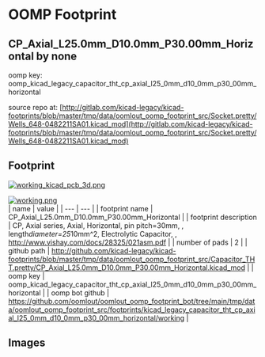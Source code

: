 # OOMP Footprint  
## CP_Axial_L25.0mm_D10.0mm_P30.00mm_Horizontal  by none  
  
oomp key: oomp_kicad_legacy_capacitor_tht_cp_axial_l25_0mm_d10_0mm_p30_00mm_horizontal  
  
source repo at: [http://gitlab.com/kicad-legacy/kicad-footprints/blob/master/tmp/data/oomlout_oomp_footprint_src/Socket.pretty/Wells_648-0482211SA01.kicad_mod](http://gitlab.com/kicad-legacy/kicad-footprints/blob/master/tmp/data/oomlout_oomp_footprint_src/Socket.pretty/Wells_648-0482211SA01.kicad_mod)  
## Footprint  
  
[![working_kicad_pcb_3d.png](working_kicad_pcb_3d_600.png)](working_kicad_pcb_3d.png)  
  
[![working.png](working_600.png)](working.png)  
| name | value | 
| --- | --- | 
| footprint name | CP_Axial_L25.0mm_D10.0mm_P30.00mm_Horizontal | 
| footprint description | CP, Axial series, Axial, Horizontal, pin pitch=30mm, , length*diameter=25*10mm^2, Electrolytic Capacitor, , http://www.vishay.com/docs/28325/021asm.pdf | 
| number of pads | 2 | 
| github path | http://github.com/kicad-legacy/kicad-footprints/blob/master/tmp/data/oomlout_oomp_footprint_src/Capacitor_THT.pretty/CP_Axial_L25.0mm_D10.0mm_P30.00mm_Horizontal.kicad_mod | 
| oomp key | oomp_kicad_legacy_capacitor_tht_cp_axial_l25_0mm_d10_0mm_p30_00mm_horizontal | 
| oomp bot github | https://github.com/oomlout/oomlout_oomp_footprint_bot/tree/main/tmp/data/oomlout_oomp_footprint_src/footprints/kicad_legacy_capacitor_tht_cp_axial_l25_0mm_d10_0mm_p30_00mm_horizontal/working | 
## Images  
